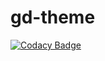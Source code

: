 # gd-theme
[![Codacy Badge](https://api.codacy.com/project/badge/Grade/17d1fbe80fa84b1bb1eade9724c9dc03)](https://www.codacy.com/app/sickdaflip/gd-theme?utm_source=github.com&utm_medium=referral&utm_content=sickdaflip/gd-theme&utm_campaign=badger)